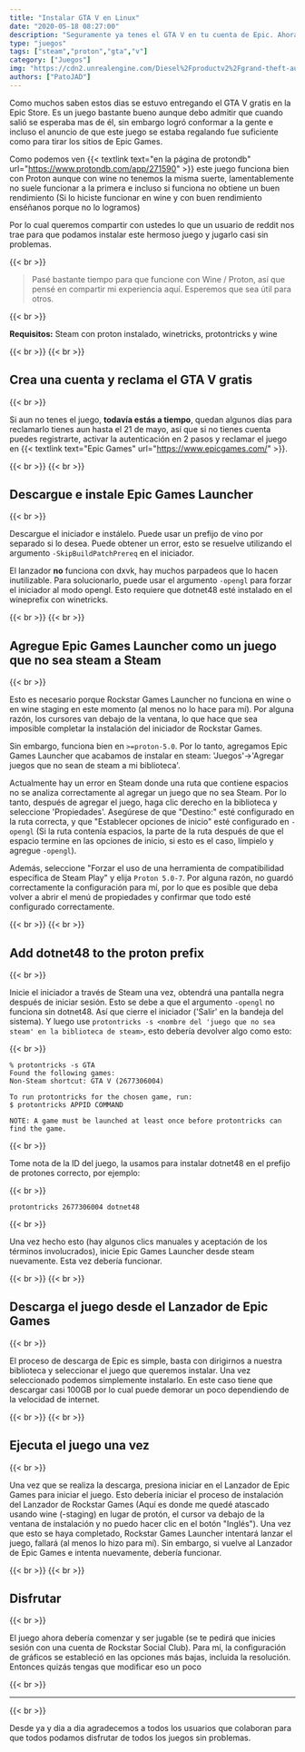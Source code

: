 ```yaml
---
title: "Instalar GTA V en Linux"
date: "2020-05-18 08:27:00"
description: "Seguramente ya tenes el GTA V en tu cuenta de Epic. Ahora toca instalarlo en Linux y ponerse a disfrutar."
type: "juegos"
tags: ["steam","proton","gta","v"]
category: ["Juegos"]
img: "https://cdn2.unrealengine.com/Diesel%2Fproductv2%2Fgrand-theft-auto-v%2Fhome%2FGTAV_EGS_Artwork_1920x1080_Hero-Carousel_V06-1920x1080-1503e4b1320d5652dd4f57466c8bcb79424b3fc0.jpg"
authors: ["PatoJAD"]
---
```


Como muchos saben estos dias se estuvo entregando el GTA V gratis en la Epic Store. Es un juego bastante bueno aunque debo admitir que cuando salió se esperaba mas de él, sin embargo logró conformar a la gente e incluso el anuncio de que este juego se estaba regalando fue suficiente como para tirar los sitios de Epic Games.

Como podemos ven {{< textlink text="en la página de protondb" url="https://www.protondb.com/app/271590" >}} este juego funciona bien con Proton aunque con wine no tenemos la misma suerte, lamentablemente no suele funcionar a la primera e incluso si funciona no obtiene un buen rendimiento (Si lo hiciste funcionar en wine y con buen rendimiento enséñanos porque no lo logramos)

Por lo cual queremos compartir con ustedes lo que un usuario de reddit nos trae para que podamos instalar este hermoso juego y jugarlo casi sin problemas.

{{< br >}}

> Pasé bastante tiempo para que funcione con Wine / Proton, así que pensé en compartir mi experiencia aquí. Esperemos que sea útil para otros.

{{< br >}}

**Requisitos:** Steam con proton instalado, winetricks, protontricks y wine

{{< br >}}
{{< br >}}

## Crea una cuenta y reclama el GTA V gratis

{{< br >}}

Si aun no tenes el juego, **todavía estás a tiempo**, quedan algunos días para reclamarlo tienes aun hasta el 21 de mayo, así que si no tienes cuenta puedes registrarte, activar la autenticación en 2 pasos y reclamar el juego en {{< textlink text="Epic Games" url="https://www.epicgames.com/" >}}.

{{< br >}}
{{< br >}}

## Descargue e instale Epic Games Launcher

{{< br >}}

Descargue el iniciador e instálelo. Puede usar un prefijo de vino por separado si lo desea. Puede obtener un error, esto se resuelve utilizando el argumento `-SkipBuildPatchPrereq` en el iniciador.

El lanzador **no** funciona con dxvk, hay muchos parpadeos que lo hacen inutilizable. Para solucionarlo, puede usar el argumento `-opengl` para forzar el iniciador al modo opengl. Esto requiere que dotnet48 esté instalado en el wineprefix con winetricks.

{{< br >}}
{{< br >}}

## Agregue Epic Games Launcher como un juego que no sea steam a Steam

{{< br >}}

Esto es necesario porque Rockstar Games Launcher no funciona en wine o en wine staging en este momento (al menos no lo hace para mí). Por alguna razón, los cursores van debajo de la ventana, lo que hace que sea imposible completar la instalación del iniciador de Rockstar Games.

Sin embargo, funciona bien en `>=proton-5.0`. Por lo tanto, agregamos Epic Games Launcher que acabamos de instalar en steam: 'Juegos'->'Agregar juegos que no sean de steam a mi biblioteca'.

Actualmente hay un error en Steam donde una ruta que contiene espacios no se analiza correctamente al agregar un juego que no sea Steam. Por lo tanto, después de agregar el juego, haga clic derecho en la biblioteca y seleccione 'Propiedades'. Asegúrese de que "Destino:" esté configurado en la ruta correcta, y que "Establecer opciones de inicio" esté configurado en `-opengl` (Si la ruta contenía espacios, la parte de la ruta después de que el espacio termine en las opciones de inicio, si esto es el caso, límpielo y agregue `-opengl`).

Además, seleccione "Forzar el uso de una herramienta de compatibilidad específica de Steam Play" y elija `Proton 5.0-7`. Por alguna razón, no guardó correctamente la configuración para mí, por lo que es posible que deba volver a abrir el menú de propiedades y confirmar que todo esté configurado correctamente.

{{< br >}}
{{< br >}}

## Add dotnet48 to the proton prefix

{{< br >}}

Inicie el iniciador a través de Steam una vez, obtendrá una pantalla negra después de iniciar sesión. Esto se debe a que el argumento `-opengl` no funciona sin dotnet48. Así que cierre el iniciador ('Salir' en la bandeja del sistema). Y luego use `protontricks -s <nombre del 'juego que no sea steam' en la biblioteca de steam>`, esto debería devolver algo como esto:

{{< br >}}

    % protontricks -s GTA
    Found the following games:
    Non-Steam shortcut: GTA V (2677306004)

    To run protontricks for the chosen game, run:
    $ protontricks APPID COMMAND

    NOTE: A game must be launched at least once before protontricks can find the game.

{{< br >}}

Tome nota de la ID del juego, la usamos para instalar dotnet48 en el prefijo de protones correcto, por ejemplo:

{{< br >}}

    protontricks 2677306004 dotnet48

{{< br >}}

Una vez hecho esto (hay algunos clics manuales y aceptación de los términos involucrados), inicie Epic Games Launcher desde steam nuevamente. Esta vez debería funcionar.

{{< br >}}
{{< br >}}

## Descarga el juego desde el Lanzador de Epic Games

{{< br >}}

El proceso de descarga de Epic es simple, basta con dirigirnos a nuestra biblioteca y seleccionar el juego que queremos instalar. Una vez seleccionado podemos simplemente instalarlo. En este caso tiene que descargar casi 100GB por lo cual puede demorar un poco dependiendo de la velocidad de internet.

{{< br >}}
{{< br >}}

## Ejecuta el juego una vez

{{< br >}}

Una vez que se realiza la descarga, presiona iniciar en el Lanzador de Epic Games para iniciar el juego. Esto debería iniciar el proceso de instalación del Lanzador de Rockstar Games (Aquí es donde me quedé atascado usando wine (-staging) en lugar de protón, el cursor va debajo de la ventana de instalación y no puedo hacer clic en el botón "Inglés"). Una vez que esto se haya completado, Rockstar Games Launcher intentará lanzar el juego, fallará (al menos lo hizo para mí). Sin embargo, si vuelve al Lanzador de Epic Games e intenta nuevamente, debería funcionar.

{{< br >}}
{{< br >}}

## Disfrutar

{{< br >}}

El juego ahora debería comenzar y ser jugable (se te pedirá que inicies sesión con una cuenta de Rockstar Social Club). Para mí, la configuración de gráficos se estableció en las opciones más bajas, incluida la resolución. Entonces quizás tengas que modificar eso un poco

{{< br >}}

---

{{< br >}}

Desde ya y dia a dia agradecemos a todos los usuarios que colaboran para que todos podamos disfrutar de todos los juegos sin problemas.
